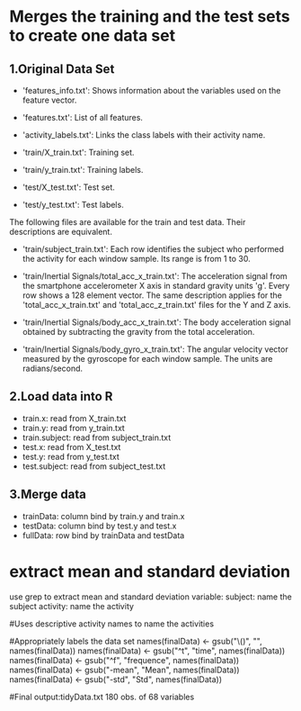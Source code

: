 # Merges the training and the test sets to create one data set
## 1.Original Data Set

- 'features_info.txt': Shows information about the variables used on the feature vector.

- 'features.txt': List of all features.

- 'activity_labels.txt': Links the class labels with their activity name.

- 'train/X_train.txt': Training set.

- 'train/y_train.txt': Training labels.

- 'test/X_test.txt': Test set.

- 'test/y_test.txt': Test labels.

The following files are available for the train and test data. Their descriptions are equivalent. 

- 'train/subject_train.txt': Each row identifies the subject who performed the activity for each window sample. Its range is from 1 to 30. 

- 'train/Inertial Signals/total_acc_x_train.txt': The acceleration signal from the smartphone accelerometer X axis in standard gravity units 'g'. Every row shows a 128 element vector. The same description applies for the 'total_acc_x_train.txt' and 'total_acc_z_train.txt' files for the Y and Z axis. 

- 'train/Inertial Signals/body_acc_x_train.txt': The body acceleration signal obtained by subtracting the gravity from the total acceleration. 

- 'train/Inertial Signals/body_gyro_x_train.txt': The angular velocity vector measured by the gyroscope for each window sample. The units are radians/second. 

## 2.Load data into R
- train.x: read from X_train.txt
- train.y: read from y_train.txt
- train.subject: read from subject_train.txt
- test.x: read from X_test.txt
- test.y: read from y_test.txt
- test.subject: read from subject_test.txt

## 3.Merge data
- trainData: column bind by train.y and train.x
- testData: column bind by test.y and test.x
- fullData: row bind by trainData and testData

# extract mean and standard deviation
use grep to extract mean and standard deviation
variable:
subject: name the subject
activity: name the activity

#Uses descriptive activity names to name the activities

#Appropriately labels the data set
names(finalData) <- gsub("\\()", "", names(finalData))
names(finalData) <- gsub("^t", "time", names(finalData))
names(finalData) <- gsub("^f", "frequence", names(finalData))
names(finalData) <- gsub("-mean", "Mean", names(finalData))
names(finalData) <- gsub("-std", "Std", names(finalData))

#Final output:tidyData.txt
180 obs. of  68 variables
